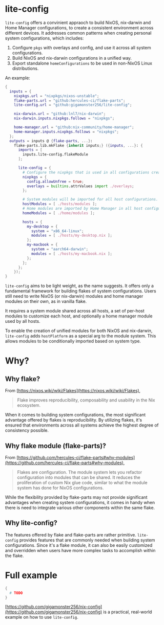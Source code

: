 # lite-config

`lite-config` offers a convinient appraoch to build NixOS, nix-darwin and Home Manager configurations,
to create a consistent environment across different devices. It addresses common patterns
when creating personal system configurations, which includes:

1. Configure `pkgs` with overlays and config, and use it across all system configurations.
2. Build NixOS and nix-darwin configurations in a unified way.
3. Export standalone `homeConfigurations` to be used in non-NixOS Linux distributions.

An example:

```nix
{
  inputs = {
    nixpkgs.url = "nixpkgs/nixos-unstable";
    flake-parts.url = "github:hercules-ci/flake-parts";
    lite-config.url = "github:gigamonster256/lite-config";

    nix-darwin.url = "github:lnl7/nix-darwin";
    nix-darwin.inputs.nixpkgs.follows = "nixpkgs";

    home-manager.url = "github:nix-community/home-manager";
    home-manager.inputs.nixpkgs.follows = "nixpkgs";
  };
  outputs = inputs @ {flake-parts, ...}:
    flake-parts.lib.mkFlake {inherit inputs;} ({inputs, ...}: {
      imports = [
        inputs.lite-config.flakeModule
      ];

      lite-config = {
        # Configure the nixpkgs that is used in all configurations created by `lite-config`.
        nixpkgs = {
          config.allowUnfree = true;
          overlays = builtins.attrValues import ./overlays;
        };

        # System modules will be imported for all host configurations.
        hostModules = [ ./hosts/modules ];
        # Home modules are imported by Home Manager in all host configurations.
        homeModules = [ ./home/modules ];

        hosts = {
          my-desktop = {
            system = "x86_64-linux";
            modules = [ ./hosts/my-desktop.nix ];
          };
          my-macbook = {
            system = "aarch64-darwin";
            modules = [ ./hosts/my-macbook.nix ];
          };
        };
      };
    });
}
```

`lite-config` aims to be light weight, as the name suggests. It offers only a fundamental
framework for building flakes of system configurations. Users still need to write
NixOS (or nix-darwin) modules and home manager modules on their own, as in vanilla flake.

It requires a system module shared across all hosts, a set of per-host modules to
customize each host, and optionally a home manager module used by all hosts.

To enable the creation of unified modules for both NixOS and nix-darwin,
`lite-config` adds `hostPlatform` as a special arg to the module system.
This allows modules to be conditionally imported based on system type.

# Why?

## Why flake?

From [https://nixos.wiki/wiki/Flakes](https://nixos.wiki/wiki/Flakes),

> Flake improves reproducibility, composability and usability in the Nix ecosystem.

When it comes to building system configurations, the most significant advantage
offered by flakes is reproducibility. By utilizing flakes, it's ensured that environments
across all systems achieve the highest degree of consistency possible.

## Why flake module (flake-parts)?

From [https://github.com/hercules-ci/flake-parts#why-modules](https://github.com/hercules-ci/flake-parts#why-modules),

> Flakes are configuration. The module system lets you refactor configuration into modules that can be shared.
> It reduces the proliferation of custom Nix glue code, similar to what the module system has done for NixOS configurations.

While the flexibility provided by flake-parts may not provide significant advantages when
creating system configurations, it comes in handy when there is need to integrate
various other components within the same flake.

## Why lite-config?

The features offered by flake and flake-parts are rather primitive.
`lite-config` provides features that are commonly needed when building system configurations.
Since it's a flake module, it can also be easily customized and overridden when users
have more complex tasks to accomplish within the flake.

# Full example

```nix
{
  # TODO
}
```

[https://github.com/gigamonster256/nix-config](https://github.com/gigamonster256/nix-config) is
a practical, real-world example on how to use `lite-config`.
